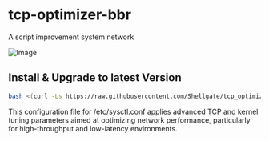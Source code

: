 # tcp-optimizer-bbr
A script improvement system network

![Image](https://github.com/user-attachments/assets/55d5c694-09dc-40cc-b68d-a6e1f7d89443)


## Install & Upgrade to latest Version

```sh
bash <(curl -Ls https://raw.githubusercontent.com/Shellgate/tcp_optimization_bbr/main/bbr.sh)
```

This configuration file for /etc/sysctl.conf applies advanced TCP and kernel tuning parameters aimed at optimizing network performance, particularly for high-throughput and low-latency environments.
